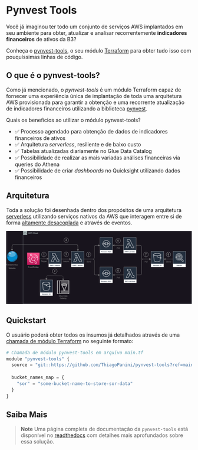 # Pynvest Tools

Você já imaginou ter todo um conjunto de serviços AWS implantados em seu ambiente para obter, atualizar e analisar recorrentemente **indicadores financeiros** de ativos da B3?

Conheça o [pynvest-tools](https://github.com/ThiagoPanini/pynvest-tools), o seu módulo [Terraform](https://www.terraform.io/) para obter tudo isso com pouquíssimas linhas de código.

## O que é o pynvest-tools?

Como já mencionado, o *pynvest-tools* é um módulo Terraform capaz de fornecer uma experiência única de implantação de toda uma arquitetura AWS provisionada para garantir a obtenção e uma recorrente atualização de indicadores financeiros utilizando a biblioteca [pynvest](https://pynvest.readthedocs.io/pt/latest/).

Quais os benefícios ao utilizar o módulo pynvest-tools?

- ✅ Processo agendado para obtenção de dados de indicadores financeiros de ativos
- ✅ Arquitetura *serverless*, resiliente e de baixo custo
- ✅ Tabelas atualizadas diariamente no Glue Data Catalog
- ✅ Possibilidade de realizar as mais variadas análises financeiras via queries do Athena
- ✅ Possibilidade de criar *dashboards* no Quicksight utilizando dados financeiros

## Arquitetura

Toda a solução foi desenhada dentro dos propósitos de uma arquitetura [serverless](https://aws.amazon.com/serverless/) utilizando serviços nativos da AWS que interagem entre si de forma [altamente desacoplada](https://aws.amazon.com/blogs/compute/decoupling-larger-applications-with-amazon-eventbridge/) e através de eventos.

![[](https://github.com/ThiagoPanini/pynvest-tools/blob/v0.0.1/docs/drawio/pynvest-tool-diagram.png?raw=true)](https://github.com/ThiagoPanini/pynvest-tools/blob/v0.0.1/docs/drawio/pynvest-tool-diagram.png?raw=true)

## Quickstart

O usuário poderá obter todos os insumos já detalhados através de uma [chamada de módulo Terraform](https://developer.hashicorp.com/terraform/language/modules/syntax) no seguinte formato:

```python
# Chamada de módulo pynvest-tools em arquivo main.tf
module "pynvest-tools" {
  source = "git::https://github.com/ThiagoPanini/pynvest-tools?ref=main"

  bucket_names_map = {
    "sor" = "some-bucket-name-to-store-sor-data"
  }
}
```

## Saiba Mais

> **Note**
> Uma página completa de documentação da `pynvest-tools` está disponível no [readthedocs](https://pynvest.readthedocs.io/pt/latest/tools/pynvest-tools/) com detalhes mais aprofundados sobre essa solução.